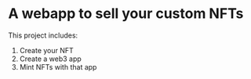 # A webapp to sell your custom NFTs

This project includes:
1. Create your NFT
2. Create a web3 app
3. Mint NFTs with that app
